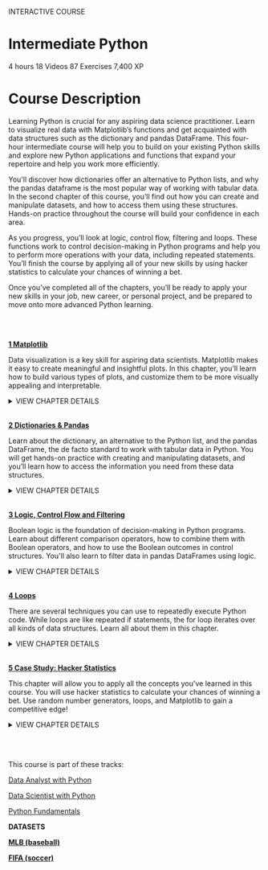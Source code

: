 INTERACTIVE COURSE
# Intermediate Python

4 hours
18 Videos
87 Exercises
7,400 XP

# Course Description

Learning Python is crucial for any aspiring data science practitioner. Learn to visualize real data with Matplotlib’s functions and get acquainted with data structures such as the dictionary and pandas DataFrame. This four-hour intermediate course will help you to build on your existing Python skills and explore new Python applications and functions that expand your repertoire and help you work more efficiently.

You'll discover how dictionaries offer an alternative to Python lists, and why the pandas dataframe is the most popular way of working with tabular data. In the second chapter of this course, you’ll find out how you can create and manipulate datasets, and how to access them using these structures. Hands-on practice throughout the course will build your confidence in each area.

As you progress, you’ll look at logic, control flow, filtering and loops. These functions work to control decision-making in Python programs and help you to perform more operations with your data, including repeated statements. You’ll finish the course by applying all of your new skills by using hacker statistics to calculate your chances of winning a bet.

Once you’ve completed all of the chapters, you’ll be ready to apply your new skills in your job, new career, or personal project, and be prepared to move onto more advanced Python learning.

<br><br>

[**1 Matplotlib**](https://github.com/Torregu/DataCamp/tree/main/Courses/Programming/Python/Introduction%20to%20Python/1%20Python%20Basics)

Data visualization is a key skill for aspiring data scientists. Matplotlib makes it easy to create meaningful and insightful plots. In this chapter, you’ll learn how to build various types of plots, and customize them to be more visually appealing and interpretable.

<details>
<summary>VIEW CHAPTER DETAILS</summary>

  + [Functions](https://github.com/Torregu/DataCamp/tree/main/Courses/Programming/Python/Introduction%20to%20Python/3%20Functions%20and%20Packages/1.%20Functions) ------------------------------------------------------------------------------------------------------------------- 50 xp
  + [Familiar functions](https://github.com/Torregu/DataCamp/tree/main/Courses/Programming/Python/Introduction%20to%20Python/3%20Functions%20and%20Packages/2.%20Familiar%20functions) --------------------------------------------------------------------------------------------------------- 100 xp
  + [Help!](https://github.com/Torregu/DataCamp/tree/main/Courses/Programming/Python/Introduction%20to%20Python/3%20Functions%20and%20Packages/3.%20Help!) ------------------------------------------------------------------------------------------------------------------------ 50 xp
  + [Multiple arguments](https://github.com/Torregu/DataCamp/tree/main/Courses/Programming/Python/Introduction%20to%20Python/3%20Functions%20and%20Packages/4.%20Multiple%20arguments) ------------------------------------------------------------------------------------------------------- 100 xp
  + [Methods](https://github.com/Torregu/DataCamp/tree/main/Courses/Programming/Python/Introduction%20to%20Python/3%20Functions%20and%20Packages/5.%20Methods) -------------------------------------------------------------------------------------------------------------------- 50 xp
  + [String Methods](https://github.com/Torregu/DataCamp/tree/main/Courses/Programming/Python/Introduction%20to%20Python/3%20Functions%20and%20Packages/6.%20String%20Methods) ----------------------------------------------------------------------------------------------------------- 100 xp
  + [List Methods](https://github.com/Torregu/DataCamp/tree/main/Courses/Programming/Python/Introduction%20to%20Python/3%20Functions%20and%20Packages/7.%20List%20Methods) -------------------------------------------------------------------------------------------------------------- 100 xp
  + [List Methods (2)](https://github.com/Torregu/DataCamp/tree/main/Courses/Programming/Python/Introduction%20to%20Python/3%20Functions%20and%20Packages/8.%20List%20Methods%20(2)) ---------------------------------------------------------------------------------------------------------- 100 xp
  + [Packages](https://github.com/Torregu/DataCamp/tree/main/Courses/Programming/Python/Introduction%20to%20Python/3%20Functions%20and%20Packages/9.%20Packages) ------------------------------------------------------------------------------------------------------------------- 50 xp
  + [Import package](https://github.com/Torregu/DataCamp/tree/main/Courses/Programming/Python/Introduction%20to%20Python/3%20Functions%20and%20Packages/10.%20Import%20package) ----------------------------------------------------------------------------------------------------------- 100 xp
  + [Selective import](https://github.com/Torregu/DataCamp/tree/main/Courses/Programming/Python/Introduction%20to%20Python/3%20Functions%20and%20Packages/11.%20Selective%20import) ---------------------------------------------------------------------------------------------------------- 100 xp
  + [Different ways of importing](https://github.com/Torregu/DataCamp/tree/main/Courses/Programming/Python/Introduction%20to%20Python/3%20Functions%20and%20Packages/12.%20Different%20ways%20of%20importing) ----------------------------------------------------------------------------------------------- 50 xp
</details>

<br>

[**2 Dictionaries & Pandas**](https://github.com/Torregu/DataCamp/tree/main/Courses/Programming/Python/Introduction%20to%20Python/2%20Python%20Lists)

Learn about the dictionary, an alternative to the Python list, and the pandas DataFrame, the de facto standard to work with tabular data in Python. You will get hands-on practice with creating and manipulating datasets, and you’ll learn how to access the information you need from these data structures.

<details>
<summary>VIEW CHAPTER DETAILS</summary>

  + [Functions](https://github.com/Torregu/DataCamp/tree/main/Courses/Programming/Python/Introduction%20to%20Python/3%20Functions%20and%20Packages/1.%20Functions) ------------------------------------------------------------------------------------------------------------------- 50 xp
  + [Familiar functions](https://github.com/Torregu/DataCamp/tree/main/Courses/Programming/Python/Introduction%20to%20Python/3%20Functions%20and%20Packages/2.%20Familiar%20functions) --------------------------------------------------------------------------------------------------------- 100 xp
  + [Help!](https://github.com/Torregu/DataCamp/tree/main/Courses/Programming/Python/Introduction%20to%20Python/3%20Functions%20and%20Packages/3.%20Help!) ------------------------------------------------------------------------------------------------------------------------ 50 xp
  + [Multiple arguments](https://github.com/Torregu/DataCamp/tree/main/Courses/Programming/Python/Introduction%20to%20Python/3%20Functions%20and%20Packages/4.%20Multiple%20arguments) ------------------------------------------------------------------------------------------------------- 100 xp
  + [Methods](https://github.com/Torregu/DataCamp/tree/main/Courses/Programming/Python/Introduction%20to%20Python/3%20Functions%20and%20Packages/5.%20Methods) -------------------------------------------------------------------------------------------------------------------- 50 xp
  + [String Methods](https://github.com/Torregu/DataCamp/tree/main/Courses/Programming/Python/Introduction%20to%20Python/3%20Functions%20and%20Packages/6.%20String%20Methods) ----------------------------------------------------------------------------------------------------------- 100 xp
  + [List Methods](https://github.com/Torregu/DataCamp/tree/main/Courses/Programming/Python/Introduction%20to%20Python/3%20Functions%20and%20Packages/7.%20List%20Methods) -------------------------------------------------------------------------------------------------------------- 100 xp
  + [List Methods (2)](https://github.com/Torregu/DataCamp/tree/main/Courses/Programming/Python/Introduction%20to%20Python/3%20Functions%20and%20Packages/8.%20List%20Methods%20(2)) ---------------------------------------------------------------------------------------------------------- 100 xp
  + [Packages](https://github.com/Torregu/DataCamp/tree/main/Courses/Programming/Python/Introduction%20to%20Python/3%20Functions%20and%20Packages/9.%20Packages) ------------------------------------------------------------------------------------------------------------------- 50 xp
  + [Import package](https://github.com/Torregu/DataCamp/tree/main/Courses/Programming/Python/Introduction%20to%20Python/3%20Functions%20and%20Packages/10.%20Import%20package) ----------------------------------------------------------------------------------------------------------- 100 xp
  + [Selective import](https://github.com/Torregu/DataCamp/tree/main/Courses/Programming/Python/Introduction%20to%20Python/3%20Functions%20and%20Packages/11.%20Selective%20import) ---------------------------------------------------------------------------------------------------------- 100 xp
  + [Different ways of importing](https://github.com/Torregu/DataCamp/tree/main/Courses/Programming/Python/Introduction%20to%20Python/3%20Functions%20and%20Packages/12.%20Different%20ways%20of%20importing) ----------------------------------------------------------------------------------------------- 50 xp
</details>

<br>

[**3 Logic, Control Flow and Filtering**](https://github.com/Torregu/DataCamp/tree/main/Courses/Programming/Python/Introduction%20to%20Python/3%20Functions%20and%20Packages)

Boolean logic is the foundation of decision-making in Python programs. Learn about different comparison operators, how to combine them with Boolean operators, and how to use the Boolean outcomes in control structures. You'll also learn to filter data in pandas DataFrames using logic.

<details>
<summary>VIEW CHAPTER DETAILS</summary>
  
  + [Functions](https://github.com/Torregu/DataCamp/tree/main/Courses/Programming/Python/Introduction%20to%20Python/3%20Functions%20and%20Packages/1.%20Functions) ------------------------------------------------------------------------------------------------------------------- 50 xp
  + [Familiar functions](https://github.com/Torregu/DataCamp/tree/main/Courses/Programming/Python/Introduction%20to%20Python/3%20Functions%20and%20Packages/2.%20Familiar%20functions) --------------------------------------------------------------------------------------------------------- 100 xp
  + [Help!](https://github.com/Torregu/DataCamp/tree/main/Courses/Programming/Python/Introduction%20to%20Python/3%20Functions%20and%20Packages/3.%20Help!) ------------------------------------------------------------------------------------------------------------------------ 50 xp
  + [Multiple arguments](https://github.com/Torregu/DataCamp/tree/main/Courses/Programming/Python/Introduction%20to%20Python/3%20Functions%20and%20Packages/4.%20Multiple%20arguments) ------------------------------------------------------------------------------------------------------- 100 xp
  + [Methods](https://github.com/Torregu/DataCamp/tree/main/Courses/Programming/Python/Introduction%20to%20Python/3%20Functions%20and%20Packages/5.%20Methods) -------------------------------------------------------------------------------------------------------------------- 50 xp
  + [String Methods](https://github.com/Torregu/DataCamp/tree/main/Courses/Programming/Python/Introduction%20to%20Python/3%20Functions%20and%20Packages/6.%20String%20Methods) ----------------------------------------------------------------------------------------------------------- 100 xp
  + [List Methods](https://github.com/Torregu/DataCamp/tree/main/Courses/Programming/Python/Introduction%20to%20Python/3%20Functions%20and%20Packages/7.%20List%20Methods) -------------------------------------------------------------------------------------------------------------- 100 xp
  + [List Methods (2)](https://github.com/Torregu/DataCamp/tree/main/Courses/Programming/Python/Introduction%20to%20Python/3%20Functions%20and%20Packages/8.%20List%20Methods%20(2)) ---------------------------------------------------------------------------------------------------------- 100 xp
  + [Packages](https://github.com/Torregu/DataCamp/tree/main/Courses/Programming/Python/Introduction%20to%20Python/3%20Functions%20and%20Packages/9.%20Packages) ------------------------------------------------------------------------------------------------------------------- 50 xp
  + [Import package](https://github.com/Torregu/DataCamp/tree/main/Courses/Programming/Python/Introduction%20to%20Python/3%20Functions%20and%20Packages/10.%20Import%20package) ----------------------------------------------------------------------------------------------------------- 100 xp
  + [Selective import](https://github.com/Torregu/DataCamp/tree/main/Courses/Programming/Python/Introduction%20to%20Python/3%20Functions%20and%20Packages/11.%20Selective%20import) ---------------------------------------------------------------------------------------------------------- 100 xp
  + [Different ways of importing](https://github.com/Torregu/DataCamp/tree/main/Courses/Programming/Python/Introduction%20to%20Python/3%20Functions%20and%20Packages/12.%20Different%20ways%20of%20importing) ----------------------------------------------------------------------------------------------- 50 xp
</details>

<br>

[**4 Loops**](https://github.com/Torregu/DataCamp/tree/main/Courses/Programming/Python/Introduction%20to%20Python/4%20NumPy)

There are several techniques you can use to repeatedly execute Python code. While loops are like repeated if statements, the for loop iterates over all kinds of data structures. Learn all about them in this chapter.

<details>
<summary>VIEW CHAPTER DETAILS</summary>
  
  +	[NumPy](https://github.com/Torregu/DataCamp/tree/main/Courses/Programming/Python/Introduction%20to%20Python/4%20NumPy/1.%20NumPy) --------------------------------------------------------------------------------------------------------------------- 50 xp
  + [Your First NumPy Array](https://github.com/Torregu/DataCamp/tree/main/Courses/Programming/Python/Introduction%20to%20Python/4%20NumPy/2.%20Your%20First%20NumPy%20Array) -------------------------------------------------------------------------------------------------- 100 xp
  + [Baseball players' height](https://github.com/Torregu/DataCamp/tree/main/Courses/Programming/Python/Introduction%20to%20Python/4%20NumPy/3.%20Baseball%20players'%20height) -------------------------------------------------------------------------------------------------- 100 xp
  + [Baseball player's BMI](https://github.com/Torregu/DataCamp/tree/main/Courses/Programming/Python/Introduction%20to%20Python/4%20NumPy/4.%20Baseball%20player's%20BMI) ----------------------------------------------------------------------------------------------------- 100 xp
  + [Lightweight baseball players](https://github.com/Torregu/DataCamp/tree/main/Courses/Programming/Python/Introduction%20to%20Python/4%20NumPy/5.%20Lightweight%20baseball%20players) --------------------------------------------------------------------------------------------- 100 xp
  + [NumPy Side Effects](https://github.com/Torregu/DataCamp/tree/main/Courses/Programming/Python/Introduction%20to%20Python/4%20NumPy/6.%20NumPy%20Side%20Effects) -------------------------------------------------------------------------------------------------------- 50 xp
  + [Subsetting NumPy Arrays](https://github.com/Torregu/DataCamp/tree/main/Courses/Programming/Python/Introduction%20to%20Python/4%20NumPy/7.%20Subsetting%20NumPy%20Arrays) ------------------------------------------------------------------------------------------------ 100 xp
  + [2D NumPy Arrays](https://github.com/Torregu/DataCamp/tree/main/Courses/Programming/Python/Introduction%20to%20Python/4%20NumPy/8.%202D%20NumPy%20Arrays) ---------------------------------------------------------------------------------------------------------- 50 xp
  + [Your First 2D NumPy Array](https://github.com/Torregu/DataCamp/tree/main/Courses/Programming/Python/Introduction%20to%20Python/4%20NumPy/9.%20Your%20First%202D%20NumPy%20Array) ----------------------------------------------------------------------------------------------- 100 xp
  + [Baseball data in 2D form](https://github.com/Torregu/DataCamp/tree/main/Courses/Programming/Python/Introduction%20to%20Python/4%20NumPy/10.%20Baseball%20data%20in%202D%20form) ------------------------------------------------------------------------------------------------- 100 xp
  + [Subsetting 2D NumPy Arrays](https://github.com/Torregu/DataCamp/tree/main/Courses/Programming/Python/Introduction%20to%20Python/4%20NumPy/11.%20Subsetting%202D%20NumPy%20Arrays) -------------------------------------------------------------------------------------------- 100 xp
  + [2D Arithmetic](https://github.com/Torregu/DataCamp/tree/main/Courses/Programming/Python/Introduction%20to%20Python/4%20NumPy/12.%202D%20Arithmetic) ------------------------------------------------------------------------------------------------------------- 100 xp
  + [NumPy: Basic Statistics](https://github.com/Torregu/DataCamp/tree/main/Courses/Programming/Python/Introduction%20to%20Python/4%20NumPy/13.%20NumPy%20I%20Basic%20Statistics) ---------------------------------------------------------------------------------------------------- 50 xp
  + [Average versus median](https://github.com/Torregu/DataCamp/tree/main/Courses/Programming/Python/Introduction%20to%20Python/4%20NumPy/14.%20Average%20versus%20median) -------------------------------------------------------------------------------------------------- 100 xp
  + [Explore the baseball data](https://github.com/Torregu/DataCamp/tree/main/Courses/Programming/Python/Introduction%20to%20Python/4%20NumPy/15.%20Explore%20the%20baseball%20data) ------------------------------------------------------------------------------------------------ 100 xp
  + [Blend it all together](https://github.com/Torregu/DataCamp/tree/main/Courses/Programming/Python/Introduction%20to%20Python/4%20NumPy/16.%20Blend%20it%20all%20together) ------------------------------------------------------------------------------------------------------ 100 xp
</details>

<br>

[**5 Case Study: Hacker Statistics**](https://github.com/Torregu/DataCamp/tree/main/Courses/Programming/Python/Introduction%20to%20Python/4%20NumPy)

This chapter will allow you to apply all the concepts you've learned in this course. You will use hacker statistics to calculate your chances of winning a bet. Use random number generators, loops, and Matplotlib to gain a competitive edge!

<details>
<summary>VIEW CHAPTER DETAILS</summary>
  
  +	[NumPy](https://github.com/Torregu/DataCamp/tree/main/Courses/Programming/Python/Introduction%20to%20Python/4%20NumPy/1.%20NumPy) --------------------------------------------------------------------------------------------------------------------- 50 xp
  + [Your First NumPy Array](https://github.com/Torregu/DataCamp/tree/main/Courses/Programming/Python/Introduction%20to%20Python/4%20NumPy/2.%20Your%20First%20NumPy%20Array) -------------------------------------------------------------------------------------------------- 100 xp
  + [Baseball players' height](https://github.com/Torregu/DataCamp/tree/main/Courses/Programming/Python/Introduction%20to%20Python/4%20NumPy/3.%20Baseball%20players'%20height) -------------------------------------------------------------------------------------------------- 100 xp
  + [Baseball player's BMI](https://github.com/Torregu/DataCamp/tree/main/Courses/Programming/Python/Introduction%20to%20Python/4%20NumPy/4.%20Baseball%20player's%20BMI) ----------------------------------------------------------------------------------------------------- 100 xp
  + [Lightweight baseball players](https://github.com/Torregu/DataCamp/tree/main/Courses/Programming/Python/Introduction%20to%20Python/4%20NumPy/5.%20Lightweight%20baseball%20players) --------------------------------------------------------------------------------------------- 100 xp
  + [NumPy Side Effects](https://github.com/Torregu/DataCamp/tree/main/Courses/Programming/Python/Introduction%20to%20Python/4%20NumPy/6.%20NumPy%20Side%20Effects) -------------------------------------------------------------------------------------------------------- 50 xp
  + [Subsetting NumPy Arrays](https://github.com/Torregu/DataCamp/tree/main/Courses/Programming/Python/Introduction%20to%20Python/4%20NumPy/7.%20Subsetting%20NumPy%20Arrays) ------------------------------------------------------------------------------------------------ 100 xp
  + [2D NumPy Arrays](https://github.com/Torregu/DataCamp/tree/main/Courses/Programming/Python/Introduction%20to%20Python/4%20NumPy/8.%202D%20NumPy%20Arrays) ---------------------------------------------------------------------------------------------------------- 50 xp
  + [Your First 2D NumPy Array](https://github.com/Torregu/DataCamp/tree/main/Courses/Programming/Python/Introduction%20to%20Python/4%20NumPy/9.%20Your%20First%202D%20NumPy%20Array) ----------------------------------------------------------------------------------------------- 100 xp
  + [Baseball data in 2D form](https://github.com/Torregu/DataCamp/tree/main/Courses/Programming/Python/Introduction%20to%20Python/4%20NumPy/10.%20Baseball%20data%20in%202D%20form) ------------------------------------------------------------------------------------------------- 100 xp
  + [Subsetting 2D NumPy Arrays](https://github.com/Torregu/DataCamp/tree/main/Courses/Programming/Python/Introduction%20to%20Python/4%20NumPy/11.%20Subsetting%202D%20NumPy%20Arrays) -------------------------------------------------------------------------------------------- 100 xp
  + [2D Arithmetic](https://github.com/Torregu/DataCamp/tree/main/Courses/Programming/Python/Introduction%20to%20Python/4%20NumPy/12.%202D%20Arithmetic) ------------------------------------------------------------------------------------------------------------- 100 xp
  + [NumPy: Basic Statistics](https://github.com/Torregu/DataCamp/tree/main/Courses/Programming/Python/Introduction%20to%20Python/4%20NumPy/13.%20NumPy%20I%20Basic%20Statistics) ---------------------------------------------------------------------------------------------------- 50 xp
  + [Average versus median](https://github.com/Torregu/DataCamp/tree/main/Courses/Programming/Python/Introduction%20to%20Python/4%20NumPy/14.%20Average%20versus%20median) -------------------------------------------------------------------------------------------------- 100 xp
  + [Explore the baseball data](https://github.com/Torregu/DataCamp/tree/main/Courses/Programming/Python/Introduction%20to%20Python/4%20NumPy/15.%20Explore%20the%20baseball%20data) ------------------------------------------------------------------------------------------------ 100 xp
  + [Blend it all together](https://github.com/Torregu/DataCamp/tree/main/Courses/Programming/Python/Introduction%20to%20Python/4%20NumPy/16.%20Blend%20it%20all%20together) ------------------------------------------------------------------------------------------------------ 100 xp
</details>

<br><br>

This course is part of these tracks:

[Data Analyst with Python](https://github.com/Torregu/DataCamp/tree/main/Tracks/Career%20Tracks/Python/Data%20Analyst%20with%20Python)

[Data Scientist with Python](https://github.com/Torregu/DataCamp/tree/main/Tracks/Career%20Tracks/Python/Data%20Scientist%20with%20Python)

[Python Fundamentals](https://github.com/Torregu/DataCamp/tree/main/Tracks/Skill%20Tracks/Python/Python%20Fundamentals)

**DATASETS**

[**MLB (baseball)**](https://github.com/Torregu/DataCamp/blob/main/Courses/Programming/Python/Introduction%20to%20Python/datasets/baseball.csv?raw=true)

[**FIFA (soccer)**](https://github.com/Torregu/DataCamp/blob/main/Courses/Programming/Python/Introduction%20to%20Python/datasets/fifa.csv?raw=true)

